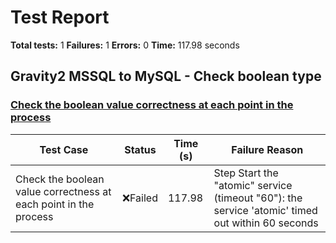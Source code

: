 # Test Report

**Total tests:** 1
**Failures:** 1
**Errors:** 0
**Time:** 117.98 seconds

## Gravity2 MSSQL to MySQL - Check boolean type


### [Check the boolean value correctness at each point in the process](https://github.com/BrobridgeOrg/End-to-End-test/tree/main/regression_test/boolean_check.feature#L17)

| Test Case | Status | Time (s) | Failure Reason |
|-----------|--------|----------|----------------|
| Check the boolean value correctness at each point in the process | ❌Failed | 117.98 | Step Start the "atomic" service (timeout "60"): the service 'atomic' timed out within 60 seconds |

